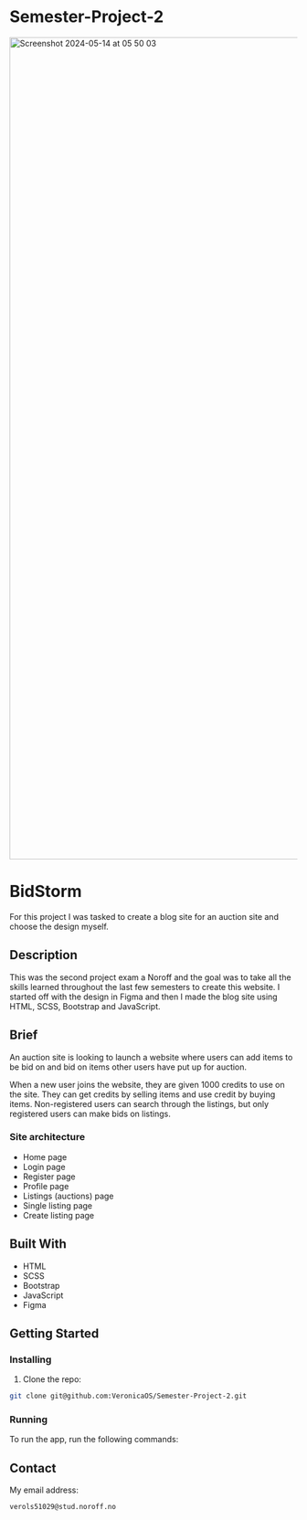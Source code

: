 # Semester-Project-2

<img width="1440" alt="Screenshot 2024-05-14 at 05 50 03" src="https://github.com/VeronicaOS/Semester-Project-2/assets/126082037/838ebd67-1a10-4c24-bfc5-984534c142d6">



# BidStorm

For this project I was tasked to create a blog site for an auction site and choose the design myself.

## Description

This was the second project exam a Noroff and the goal was to take all the skills learned throughout the last few semesters to create this website. I started off with the design in Figma and then I made the blog site using HTML, SCSS, Bootstrap and JavaScript.

## Brief

An auction site is looking to launch a website where users can add items to be bid on and bid on items other users have put up for auction.

When a new user joins the website, they are given 1000 credits to use on the site. They can get credits by selling items and use credit by buying items. Non-registered users can search through the listings, but only registered users can make bids on listings.


### Site architecture
- Home page
- Login page
- Register page
- Profile page
- Listings (auctions) page
- Single listing page
- Create listing page


## Built With

- HTML
- SCSS
- Bootstrap
- JavaScript
- Figma

## Getting Started

### Installing

1. Clone the repo:

```bash
git clone git@github.com:VeronicaOS/Semester-Project-2.git
```

### Running

To run the app, run the following commands:


## Contact

My email address:

```bash
verols51029@stud.noroff.no
```
